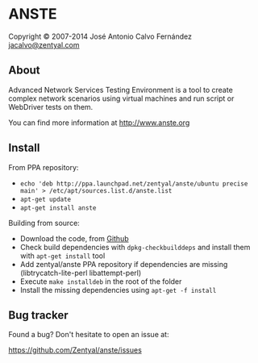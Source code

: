   ANSTE
==========
Copyright &copy; 2007-2014 José Antonio Calvo Fernández <jacalvo@zentyal.com>

About
-----
Advanced Network Services Testing Environment is a tool to create complex network scenarios using virtual machines and run script or WebDriver tests on them.

You can find more information at http://www.anste.org

Install
-------

From PPA repository:

* `echo 'deb http://ppa.launchpad.net/zentyal/anste/ubuntu precise main' > /etc/apt/sources.list.d/anste.list`
* `apt-get update`
* `apt-get install anste`

Building from source:

* Download the code, from [Github](https://github.com/Zentyal/anste)
* Check build dependencies with `dpkg-checkbuilddeps` and install them with `apt-get install` tool
* Add zentyal/anste PPA repository if dependencies are missing (libtrycatch-lite-perl libattempt-perl)
* Execute `make installdeb` in the root of the folder
* Install the missing dependencies using `apt-get -f install`

Bug tracker
-----------

Found a bug? Don't hesitate to open an issue at:

https://github.com/Zentyal/anste/issues

